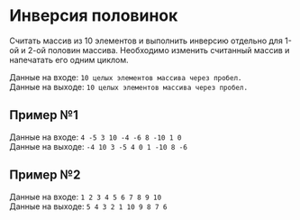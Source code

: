 # Инверсия половинок
Считать массив из 10 элементов и выполнить инверсию отдельно для 1-ой и 2-ой половин массива. Необходимо изменить считанный массив и напечатать его одним циклом. 

Данные на входе: 	`10 целых элементов массива через пробел.`  
Данные на выходе: 	`10 целых элементов массива через пробел.` 

## Пример №1
Данные на входе: 	`4 -5 3 10 -4 -6 8 -10 1 0`  
Данные на выходе: 	`-4 10 3 -5 4 0 1 -10 8 -6` 

## Пример №2
Данные на входе: 	`1 2 3 4 5 6 7 8 9 10`  
Данные на выходе: 	`5 4 3 2 1 10 9 8 7 6` 